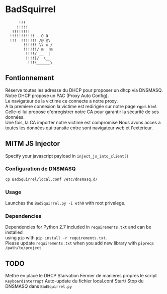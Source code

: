 # BadSquirrel

          !!!                    
         !!!!!                   
       !!!!!!!!                  
      !!!!!!!!!!!   O_O          
      !!!  !!!!!!! /@ @\         
            !!!!!! \\ x /        
            !!!!!!/ m  !m        
             !!!!/ __  |         
             !!!!|/  \__         
              !!!\______\       


## Fontionnement
Réserve toutes les adresse du DHCP pour proposer un dhcp via DNSMASQ.  
Notre DHCP propose un PAC (Proxy Auto Config).  
Le navigateur de la victime ce connecte a notre proxy.  
A la premiere connexion la victime est redirigée sur notre page `rgpd.html`  
Celle-ci lui propose d'enregistrer notre CA pour garantir la sécurité de ses données.  
Une fois, la CA importer notre victime est compromise Nous avons acces a toutes les données qui transite entre sont navigateur web et l'extérieur.
## MITM JS Injector
Specify your javascript payload in `inject_js_into_client()`

### Configuration de DNSMASQ
`cp BadSquirrel/local.conf /etc/dnsmasq.d/`

### Usage
Launches  the `BadSquirrel.py -i eth0` with root privelege.

### Dependencies
Dependencies for Python 2.7 included in `requirements.txt` and can be installed  
using `pip` with `pip install -r requirements.txt`.  
Please update `requirements.txt` when you add new library with `pipreqs /path/to/project`


## TODO
Mettre en place le DHCP Starvation
Fermer de manieres propres le script `KeyboardInterrupt`
Auto-update du fichier local.conf
Start/ Stop du DNSMASQ dans `BadSquirrel.py`
